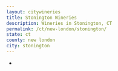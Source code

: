 ```yaml
---
layout: citywineries
title: Stonington Wineries
description: Wineries in Stonington, CT
permalink: /ct/new-london/stonington/
state: ct
county: new london
city: stonington
---
```

-
